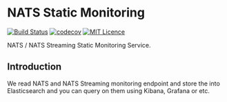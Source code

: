 # NATS Static Monitoring

[![Build Status][1]][2]
[![codecov][3]][4]
[![MIT Licence][5]][6]

NATS / NATS Streaming Static Monitoring Service.

## Introduction

We read NATS and NATS Streaming monitoring endpoint and store the into Elasticsearch and you can query on them using Kibana, Grafana or etc.

[1]: https://img.shields.io/drone/build/4lie/nats-static-monitoring.svg?style=flat-square&logo=drone
[2]: https://cloud.drone.io/4lie/nats-static-monitoring
[3]: https://img.shields.io/codecov/c/gh/4lie/nats-static-monitoring?logo=codecov&style=flat-square
[4]: https://codecov.io/gh/4lie/nats-static-monitoring
[5]: https://img.shields.io/github/license/4lie/nats-static-monitoring?style=flat-square
[6]: https://opensource.org/licenses/mit-license.php
